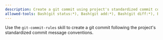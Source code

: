 ```yaml
---
description: Create a git commit using project's standardized commit conventions
allowed-tools: Bash(git status:*), Bash(git add:*), Bash(git diff:*), Bash(git log:*), Bash(git commit:*), Skill(git-commit-rules)
---
```


Use the `git-commit-rules` skill to create a git commit following the project's standardized commit message conventions.